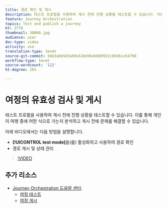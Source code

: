 ```yaml
---
title: 경로 확인 및 게시
description: 테스트 프로필을 사용하여 게시 전에 진행 상황을 테스트할 수 있습니다. 이를 통해 개별 고객이 여행 중에 어떤 식으로 진행되는지 분석하고 게시 전에 문제를 해결할 수 있습니다.
feature: Journey Orchestration
topics: Test and publish a journey
kt: 2778
thumbnail: 30066.jpg
audience: user
doc-type: video
activity: use
translation-type: tm+mt
source-git-commit: 56b3abb5d3a69a516d45eb889932c6036ce54798
workflow-type: tm+mt
source-wordcount: '122'
ht-degree: 26%

---
```



# 여정의 유효성 검사 및 게시

테스트 프로필을 사용하여 게시 전에 진행 상황을 테스트할 수 있습니다. 이를 통해 개인이 여행 중에 어떤 식으로 가는지 분석하고 게시 전에 문제를 해결할 수 있습니다.

아래 비디오에서는 다음 방법을 설명합니다.

* **[!UICONTROL test mode]**&#x200B;을(를) 활성화하고 사용하여 경로 확인
* 경로 게시 및 상태 관리

>[!VIDEO](https://video.tv.adobe.com/v/30066?quality=12)

## 추가 리소스

* [Journey Orchestration 도움말 센터](https://docs.adobe.com/content/help/ko-KR/journeys/using/journey-orchestration-home.html):
   * [여정 테스트](https://docs.adobe.com/content/help/en/journeys/using/building-journeys/journeytesting.html)
   * [여정 게시](https://docs.adobe.com/content/help/en/journeys/using/building-journeys/journeypublication.html)
